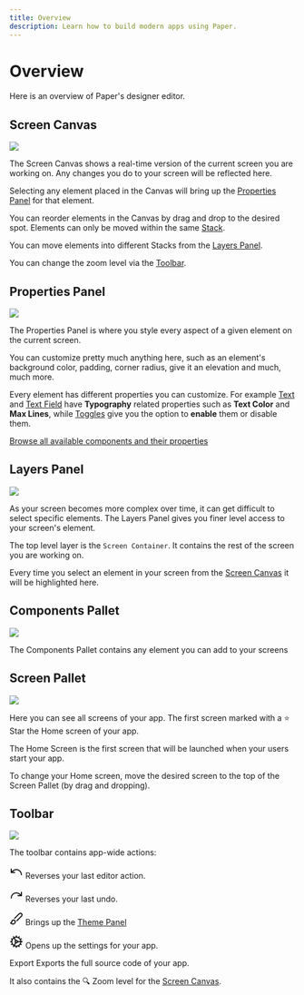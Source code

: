 ```yaml
---
title: Overview
description: Learn how to build modern apps using Paper.
---
```


# Overview

Here is an overview of Paper's designer editor.

## Screen Canvas

![](/docs/screen_canvas.png)

The Screen Canvas shows a real-time version of the current screen you are working on. Any changes you do to your screen
will be reflected here.

Selecting any element placed in the Canvas will bring up the [Properties Panel](#properties-panel) for that element.

You can reorder elements in the Canvas by drag and drop to the desired spot. Elements can only be moved within the
same [Stack](/docs/components/stack).

You can move elements into different Stacks from the [Layers Panel](#layers-panel).

You can change the zoom level via the [Toolbar](#toolbar).

## Properties Panel

![](/docs/properties_panel.png)

The Properties Panel is where you style every aspect of a given element on the current screen.

You can customize pretty much anything here, such as an element's background color, padding, corner radius, give it an
elevation and much, much more.

Every element has different properties you can customize. For example [Text](/docs/components/text)
and [Text Field](/docs/components/text-field) have **Typography** related properties such as **Text Color** and **Max Lines**,
while [Toggles](/docs/components/toggle) give you the option to **enable** them or disable them.

[Browse all available components and their properties](/docs/components)


## Layers Panel

![](/docs/layers_view.png)

As your screen becomes more complex over time, it can get difficult to select specific elements. The Layers Panel
gives you finer level access to your screen's element.

The top level layer is the `Screen Container`. It contains the rest of the screen you are working on. 

Every time you select an element in your screen from the [Screen Canvas](#screen-canvas) it will be highlighted here.

## Components Pallet

![](/docs/components_pallete.png)

The Components Pallet contains any element you can add to your screens 


## Screen Pallet

![](/docs/screens_pallet.png)

Here you can see all screens of your app. The first screen marked with a <span class='button-secondary'>⭐️ Star</span> the Home screen of your app. 

The Home Screen is the first screen that will be launched when your users start your app. 

To change your Home screen, move the desired screen to the top of the Screen Pallet (by drag and dropping).

## Toolbar

![](/docs/toolbar.png)

The toolbar contains app-wide actions:

 <span class='button-secondary p-1'><svg xmlns="http://www.w3.org/2000/svg" width="24" height="24" viewBox="0 0 24 24" fill="none" stroke="currentColor" stroke-width="2" stroke-linecap="round" stroke-linejoin="round">
  <path d="M3 7v6h6" />
  <path d="M21 17a9 9 0 0 0-9-9 9 9 0 0 0-6 2.3L3 13" />
</svg></span> Reverses your last editor action.

<span class='button-secondary p-1'><svg xmlns="http://www.w3.org/2000/svg" width="24" height="24" viewBox="0 0 24 24" fill="none" stroke="currentColor" stroke-width="2" stroke-linecap="round" stroke-linejoin="round">
  <path d="M21 7v6h-6" />
  <path d="M3 17a9 9 0 0 1 9-9 9 9 0 0 1 6 2.3l3 2.7" />
</svg></span> Reverses your last undo.


<span class='button-secondary p-1'><svg xmlns="http://www.w3.org/2000/svg" width="24" height="24" viewBox="0 0 24 24" fill="none" stroke="currentColor" stroke-width="2" stroke-linecap="round" stroke-linejoin="round">
  <path d="m9.06 11.9 8.07-8.06a2.85 2.85 0 1 1 4.03 4.03l-8.06 8.08" />
  <path d="M7.07 14.94c-1.66 0-3 1.35-3 3.02 0 1.33-2.5 1.52-2 2.02 1.08 1.1 2.49 2.02 4 2.02 2.2 0 4-1.8 4-4.04a3.01 3.01 0 0 0-3-3.02z" />
</svg></span> Brings up the [Theme Panel](/docs/building/theming)

<span class='button-secondary p-1'><svg xmlns="http://www.w3.org/2000/svg" width="24" height="24" viewBox="0 0 24 24" fill="none" stroke="currentColor" stroke-width="2" stroke-linecap="round" stroke-linejoin="round">
  <path d="M12 20a8 8 0 1 0 0-16 8 8 0 0 0 0 16Z" />
  <path d="M12 14a2 2 0 1 0 0-4 2 2 0 0 0 0 4Z" />
  <path d="M12 2v2" />
  <path d="M12 22v-2" />
  <path d="m17 20.66-1-1.73" />
  <path d="M11 10.27 7 3.34" />
  <path d="m20.66 17-1.73-1" />
  <path d="m3.34 7 1.73 1" />
  <path d="M14 12h8" />
  <path d="M2 12h2" />
  <path d="m20.66 7-1.73 1" />
  <path d="m3.34 17 1.73-1" />
  <path d="m17 3.34-1 1.73" />
  <path d="m11 13.73-4 6.93" />
</svg></span> Opens up the settings for your app.

<span class='button-primary p-1 m-0'>Export</span> Exports the full source code of your app.

It also contains the 🔍 Zoom level for the [Screen Canvas](#screen-canvas).